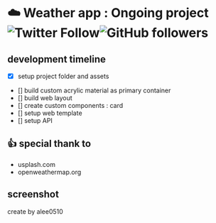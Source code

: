 # :cloud: Weather app : Ongoing project ![Twitter Follow](https://img.shields.io/twitter/follow/a_lee0510?style=social)![GitHub followers](https://img.shields.io/github/followers/alee0510?style=social)


## development timeline
- [x] setup project folder and assets
- [] build custom acrylic material as primary container
- [] build web layout
- [] create custom components : card
- [] setup web template
- [] setup API

## :thumbsup: special thank to
- usplash.com
- openweathermap.org

## screenshot

create by alee0510